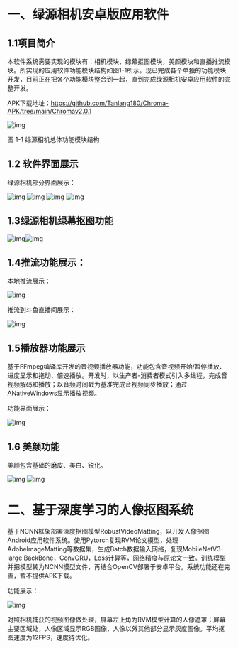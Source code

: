 # **一、绿源相机安卓版应用软件**

## **1.1项目简介**

本软件系统需要实现的模块有：相机模块，绿幕抠图模块，美颜模块和直播推流模块。所实现的应用软件功能模块结构如图1-1所示。现已完成各个单独的功能模块开发，目前正在把各个功能模块整合到一起，直到完成绿源相机安卓应用软件的完整开发。

APK下载地址：https://github.com/Tanlang180/Chroma-APK/tree/main/Chromav2.0.1

![img](images/README/wps2D5A.tmp.jpg) 

图 1-1 绿源相机总体功能模块结构

## **1.2 软件界面展示**

绿源相机部分界面展示：

![img](images/README/wps2D5B.tmp.png) ![img](images/README/wps2D5C.tmp.png) ![img](images/README/wps2D5D.tmp.png) ![img](images/README/wps2D5E.tmp.png)

## **1.3绿源相机绿幕抠图功能**

![img](images/README/wps2D5F.tmp.png)![img](images/README/wps2D60.tmp.png) 

## **1.4推流功能展示：**

本地推流展示：

![img](images/README/wps2D61.tmp.jpg) 

推流到斗鱼直播间展示：

![img](images/README/wps2D62.tmp.jpg) 

 

 

## **1.5播放器功能展示**

基于FFmpeg编译库开发的音视频播放器功能，功能包含音视频开始/暂停播放、进度显示和拖动、倍速播放。开发时，以生产者-消费者模式引入多线程，完成音视频解码和播放；以音频时间戳为基准完成音视频同步播放；通过ANativeWindows显示播放视频。

功能界面展示：

![img](images/README/wps2D72.tmp.png) 

 

## **1.6 美颜功能**

美颜包含基础的磨皮、美白、锐化。

![img](images/README/wps2D73.tmp.png)      ![img](images/README/wps2D74.tmp.png)

 

# 二、**基于深度学习的人像抠图系统**

基于NCNN框架部署深度抠图模型RobustVideoMatting，以开发人像抠图Android应用软件系统。使用Pytorch复现RVM论文模型，处理AdobeImageMatting等数据集，生成Batch数据输入网络，复现MobileNetV3-large BackBone，ConvGRU，Loss计算等，网络精度与原论文一致。训练模型并把模型转为NCNN模型文件，再结合OpenCV部署于安卓平台。系统功能还在完善，暂不提供APK下载。

功能展示：

![img](images/README/wps2D75.tmp.png) 

对照相机捕获的视频图像做处理，屏幕左上角为RVM模型计算的人像遮罩；屏幕主要区域处，人像区域显示RGB图像，人像以外其他部分显示灰度图像。平均抠图速度为12FPS，速度待优化。